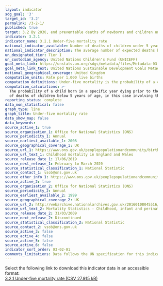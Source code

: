 ```yaml
---
layout: indicator
sdg_goal: '3'
target_id: '3.2'
permalink: /3-2-1/
published: true
target: 3.2 By 2030, end preventable deaths of newborns and children under 5 years of age, with all countries aiming to reduce neonatal mortality to at least as low as 12 per 1,000 live births and under-5 mortality to at least as low as 25 per 1,000 live births
indicator: 3.2.1
indicator_name: 3.2.1 Under-five mortality rate
national_indicator_available: Number of deaths of children under 5 years per 1,000 live births
national_indicator_description: The average number of expected deaths before the age of 5 per 1,000 live births for a specific year. 
un_designated_tier: Tier I
un_custodian_agency: United Nations Children's Fund (UNICEFF)
goal_meta_link: https://unstats.un.org/sdgs/metadata/files/Metadata-03-02-01.pdf
goal_meta_link_text: United Nations Sustainable Development Goals Metadata (PDF 225 KB)
national_geographical_coverage: United Kingdom
computation_units: Rate per 1,000 live births
computation_definitions: Under-five mortality is the probability of a child born in a specific year or period dying before reaching the age of 5 years, if subject to age specific mortality rates of that period, expressed per 1000 live births.
computation_calculations: >-
  The probability of a child born in a specific year dying prior to the age of 5 years is calculated by first calculating the number of deaths of children below 5 years of age for a specific year and then dividing this value by the number of live births for the same year. Both the numbers
  of deaths of children below 5 years of age, in this case involving the addition of Infant deaths (under 1 year of age) and deaths amongst children aged 1-4, and live births for a specific year can be drawn from the yearly Childhood Mortality statistics, dating back to 2008.
reporting_status: complete
data_non_statistical: false
graph_type: line
graph_title: Under-five mortality rate
data_show_map: false
data_keywords:  
source_active_1: true
source_organisation_1: Office for National Statistics (ONS)
source_periodicity_1: Annual 
source_earliest_available_1: 2008
source_geographical_coverage_1: UK
source_url_1: https://www.ons.gov.uk/peoplepopulationandcommunity/birthsdeathsandmarriages/deaths/datasets/childmortalitystatisticschildhoodinfantandperinatalchildhoodinfantandperinatalmortalityinenglandandwales
source_url_text_1: Childhood mortality in England and Wales
source_release_date_1: 17/06/2019
source_next_release_1: February to March 2020
source_statistical_classification_1: National Statistic
source_contact_1: vsob@ons.gov.uk 
source_other_info_1: https://www.ons.gov.uk/peoplepopulationandcommunity/birthsdeathsandmarriages/deaths/methodologies/childmortalitystatisticsqmi
source_active_2: true
source_organisation_2: Office for National Statistics (ONS)
source_periodicity_2: Annual
source_earliest_available_2: 1999
source_geographical_coverage_2: UK
source_url_2: http://webarchive.nationalarchives.gov.uk/20160108045516/http://www.ons.gov.uk/ons/rel/vsob1/mortality-statistics--childhood--infant-and-perinatal--england-and-wales--series-dh3-/index.html
source_url_text_2: Mortality Statistics - Childhood, infant and perinatal, England and Wales (Series DH3)
source_release_date_2: 31/03/2009
source_next_release_2: Discontinued
source_statistical_classification_2: National Statistic
source_contact_2: vsob@ons.gov.uk 
source_active_3: false
source_active_4: false
source_active_5: false
source_active_6: false
indicator_sort_order: 03-02-01
comments_limitations: Data follows the UN specification for this indicator. This indicator has been identified in collaboration with topic experts.
---
```

Select the following link to download this indicator data in an accessible format:<br>[3.2.1 Under-five mortality rate (CSV 27.915 kB)](https://sustainabledevelopment-uk.github.io/sdg-data/data/3-2-1.csv)